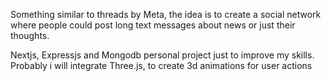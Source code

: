 Something similar to threads by Meta, the idea is to create a social network where people could post long text messages about news or just their thoughts.

Nextjs, Expressjs and Mongodb personal project just to improve my skills.
Probably i will integrate Three.js, to create 3d animations for user actions
